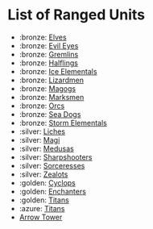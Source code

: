# List of Ranged Units

- :bronze: [Elves](elves.md)
- :bronze: [Evil Eyes](evil_eyes.md)
- :bronze: [Gremlins](gremlins.md)
- :bronze: [Halflings](halflings.md)
- :bronze: [Ice Elementals](ice_elementals.md)
- :bronze: [Lizardmen](lizardmen.md)
- :bronze: [Magogs](magogs.md)
- :bronze: [Marksmen](marksmen.md)
- :bronze: [Orcs](orcs.md)
- :bronze: [Sea Dogs](sea_dogs.md)
- :bronze: [Storm Elementals](storm_elementals.md)
- :silver: [Liches](liches.md)
- :silver: [Magi](magi.md)
- :silver: [Medusas](medusas.md)
- :silver: [Sharpshooters](sharpshooters.md)
- :silver: [Sorceresses](sorceresses.md)
- :silver: [Zealots](zealots.md)
- :golden: [Cyclops](cyclops.md)
- :golden: [Enchanters](enchanters.md)
- :golden: [Titans](titans.md)
- :azure: [Titans](titans.md)
- [Arrow Tower](arrow_tower.md)